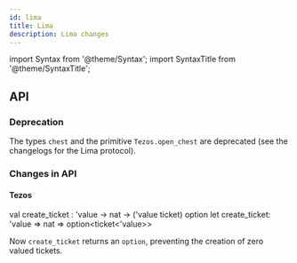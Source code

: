 ```yaml
---
id: lima
title: Lima
description: Lima changes
---
```


import Syntax from '@theme/Syntax';
import SyntaxTitle from '@theme/SyntaxTitle';

## API

### Deprecation

The types `chest` and the primitive `Tezos.open_chest` are deprecated (see the changelogs for the Lima protocol).

### Changes in API

#### Tezos


<SyntaxTitle syntax="cameligo">
val create_ticket : 'value -> nat -> ('value ticket) option
</SyntaxTitle>

<SyntaxTitle syntax="jsligo">
let create_ticket: 'value => nat => option&lt;ticket&lt;'value&gt;&gt;
</SyntaxTitle>

Now `create_ticket` returns an `option`, preventing the creation of zero valued tickets.
